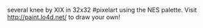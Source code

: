 several knee by XIX in 32x32 #pixelart using the NES palette. Visit http://paint.lo4d.net/ to draw your own! 